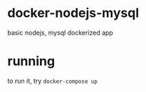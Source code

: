 # docker-nodejs-mysql
basic nodejs, mysql dockerized app

# running
to run it, try
``docker-compose up``
